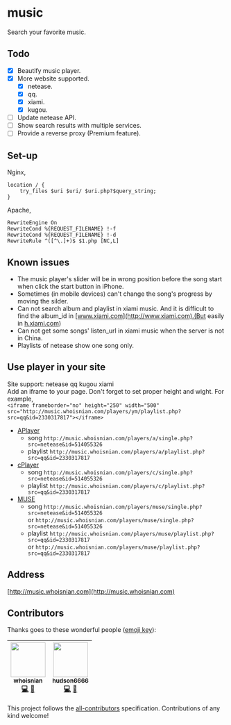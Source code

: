 # music
Search your favorite music.  

## Todo
- [X] Beautify music player.  
- [X] More website supported.  
  - [X] netease.  
  - [X] qq.  
  - [X] xiami.  
  - [X] kugou.  
- [ ] Update netease API.
- [ ] Show search results with multiple services.
- [ ] Provide a reverse proxy (Premium feature).

## Set-up

Nginx,
```
location / {
    try_files $uri $uri/ $uri.php?$query_string;
}
```
Apache,
```
RewriteEngine On
RewriteCond %{REQUEST_FILENAME} !-f
RewriteCond %{REQUEST_FILENAME} !-d
RewriteRule ^([^\.]+)$ $1.php [NC,L]
```

## Known issues
* The music player's slider will be in wrong position before the song start when click the start button in iPhone.  
* Sometimes (in mobile devices) can't change the song's progress by moving the silder.  
* Can not search album and playlist in xiami music. And it is difficult to find the album_id in [www.xiami.com](http://www.xiami.com).(But easily in [h.xiami.com](https://h.xiami.com))  
* Can not get some songs' listen_url in xiami music when the server is not in China.
* Playlists of netease show one song only.

## Use player in your site
Site support: netease qq kugou xiami  
Add an iframe to your page. Don't forget to set proper height and wight. For example,   
`<iframe frameborder="no" height="250" width="500" src="http://music.whoisnian.com/players/ym/playlist.php?src=qq&id=2330317817"></iframe>`  
* [APlayer](https://github.com/MoePlayer/APlayer)    
  * song `http://music.whoisnian.com/players/a/single.php?src=netease&id=514055326`  
  * playlist `http://music.whoisnian.com/players/a/playlist.php?src=qq&id=2330317817`   
* [cPlayer](https://github.com/MoePlayer/cPlayer)  
  * song `http://music.whoisnian.com/players/c/single.php?src=netease&id=514055326`  
  * playlist `http://music.whoisnian.com/players/c/playlist.php?src=qq&id=2330317817`  
* [MUSE](https://github.com/moefront/muse)  
  * song `http://music.whoisnian.com/players/muse/single.php?src=netease&id=514055326`  
    or `http://music.whoisnian.com/players/muse/single.php?src=netease&id=514055326`  
  * playlist `http://music.whoisnian.com/players/muse/playlist.php?src=qq&id=2330317817`  
    or `http://music.whoisnian.com/players/muse/playlist.php?src=qq&id=2330317817`  

## Address
[http://music.whoisnian.com](http://music.whoisnian.com)

## Contributors

Thanks goes to these wonderful people ([emoji key](https://github.com/kentcdodds/all-contributors#emoji-key)):

<!-- ALL-CONTRIBUTORS-LIST:START - Do not remove or modify this section -->
| [<img src="https://avatars2.githubusercontent.com/u/23057947?v=4" width="80px;"/><br /><sub>whoisnian</sub>](https://github.com/whoisnian)<br />[💻](https://github.com/whoisnian/music/commits?author=whoisnian "Code") [🤔](#ideas-whoisnian "Ideas & Planning") | [<img src="https://avatars1.githubusercontent.com/u/18373361?v=4" width="80px;"/><br /><sub>hudson6666</sub>](https://github.com/hudson6666)<br />[💻](https://github.com/whoisnian/music/commits?author=hudson6666 "Code") [🤔](#ideas-hudson6666 "Ideas & Planning") |
| :---: | :---: |
<!-- ALL-CONTRIBUTORS-LIST:END -->

This project follows the [all-contributors](https://github.com/kentcdodds/all-contributors) specification. Contributions of any kind welcome!

